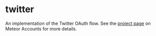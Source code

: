 # twitter

An implementation of the Twitter OAuth flow. See the [project
page](https://www.meteor.com/accounts) on Meteor Accounts for more
details.
